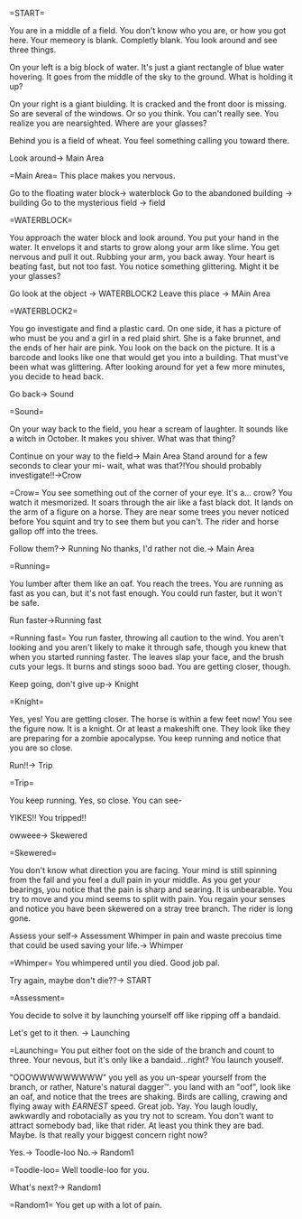 =START=

You are in a middle of a field.
You don't know who you are, or how you got here. Your memeory is blank. Completly blank.
You look around and see three things.

On your left is a big block of water. It's just a giant rectangle of blue water hovering. It goes from the middle of the sky to the ground. What is holding it up?

On your right is a giant biulding. It is cracked and the front door is missing. So are several of the windows. Or so you think. You can't really see. 
You realize you are nearsighted. Where are your glasses?

Behind you is a field of wheat. You feel something calling you toward there.

Look around-> Main Area

=Main Area=
This place makes you nervous.


Go to the floating water block-> waterblock
Go to the abandoned building -> building
Go to the mysterious field -> field

=WATERBLOCK=

You approach the water block and look around. You put your hand in the water. It envelops it and starts to grow along your arm like slime. You get nervous and pull it out.
Rubbing your arm, you back away. Your heart is beating fast, but not too fast. You notice something glittering. Might it be your glasses?

Go look at the object -> WATERBLOCK2
Leave this place -> MAin Area

=WATERBLOCK2=

You go investigate and find a plastic card. On one side, it has a picture of who must be you and a girl in a red plaid shirt. She is a fake brunnet, and the ends of her hair are pink.
You look on the back on the picture. It is a barcode and looks like one that would get you into a building. That must've been what was glittering.
After looking around for yet a few more minutes, you decide to head back.

Go back-> Sound

=Sound=

On your way back to the field, you hear a scream of laughter. It sounds like a witch in October. It makes you shiver. What was that thing?

Continue on your way to the field-> Main Area
Stand around for a few seconds to clear your mi- wait, what was that?!You should probably investigate!!->Crow

=Crow=
You see something out of the corner of your eye. It's a... crow?
You watch it mesmorized. It soars through the air like a fast black dot. It lands on the arm of a figure on a horse. They are near some trees you never noticed before
You squint and try to see them but you can't. The rider and horse gallop off into the trees.

Follow them?-> Running
No thanks, I'd rather not die.-> Main Area

=Running=

You lumber after them like an oaf. You reach the trees. You are running as fast as you can, but it's not fast enough. You could run faster, but it won't be safe.

Run faster->Running fast

=Running fast=
You run faster, throwing all caution to the wind. You aren't looking and you aren't likely to make it through safe, though you knew that when you started running faster. 
The leaves slap your face, and the brush cuts your legs. It burns and stings sooo bad. You are getting closer, though.

Keep going, don't give up-> Knight

=Knight=

Yes, yes! You are getting closer. The horse is within a few feet now! You see the figure now. It is a knight. Or at least a makeshift one.
They look like they are preparing for a zombie apocalypse. You keep running and notice that you are so close.

Run!!-> Trip

=Trip=

You keep running. Yes, so close. You can see-

YIKES!!
You tripped!!

owweee-> Skewered

=Skewered=

You don't know what direction you are facing. Your mind is still spinning from the fall and you feel a dull pain in your middle.
As you get your bearings, you notice that the pain is sharp and searing. It is unbearable.
You try to move and you mind seems to split with pain. You regain your senses and notice you have been skewered on a stray tree branch. The rider is long gone.

Assess your self-> Assessment
Whimper in pain and waste precoius time that could be used saving your life.-> Whimper

=Whimper=
You whimpered until you died. Good job pal.

Try again, maybe don't die??-> START

=Assessment=

You decide to solve it by launching yourself off like ripping off a bandaid.

Let's get to it then. -> Launching

=Launching=
You put either foot on the side of the branch and count to three. Your nevous, but it's only like a bandaid...right?
You launch youself.

"OOOWWWWWWWWW" you yell as you un-spear yourself from the branch, or rather, Nature's natural dagger™.
you land with an "oof", look like an oaf, and notice that the trees are shaking. Birds are calling, crawing and flying away with *EARNEST* speed. Great job. Yay.
You laugh loudly, awkwardly and robotacially as you try not to scream. You don't want to attract somebody bad, like that rider. At least you think they are bad. Maybe.
Is that really your biggest concern right now?

Yes.-> Toodle-loo
No.-> Random1

=Toodle-loo=
Well toodle-loo for you.

What's next?-> Random1

=Random1=
You get up with a lot of pain.
